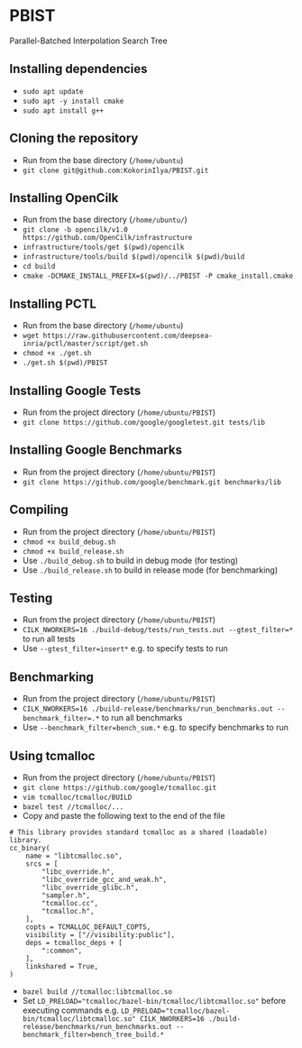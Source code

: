# PBIST
Parallel-Batched Interpolation Search Tree

## Installing dependencies
* `sudo apt update`
* `sudo apt -y install cmake`
* `sudo apt install g++`

## Cloning the repository
* Run from the base directory (`/home/ubuntu`)
* `git clone git@github.com:KokorinIlya/PBIST.git`

## Installing OpenCilk

* Run from the base directory (`/home/ubuntu/`)
* `git clone -b opencilk/v1.0 https://github.com/OpenCilk/infrastructure`
* `infrastructure/tools/get $(pwd)/opencilk`
* `infrastructure/tools/build $(pwd)/opencilk $(pwd)/build`
* `cd build`
* `cmake -DCMAKE_INSTALL_PREFIX=$(pwd)/../PBIST -P cmake_install.cmake`

## Installing PCTL
* Run from the base directory (`/home/ubuntu`)
* `wget https://raw.githubusercontent.com/deepsea-inria/pctl/master/script/get.sh`
* `chmod +x ./get.sh`
* `./get.sh $(pwd)/PBIST`

## Installing Google Tests
* Run from the project directory (`/home/ubuntu/PBIST`)
* `git clone https://github.com/google/googletest.git tests/lib`

## Installing Google Benchmarks
* Run from the project directory (`/home/ubuntu/PBIST`)
* `git clone https://github.com/google/benchmark.git benchmarks/lib`

## Compiling

* Run from the project directory (`/home/ubuntu/PBIST`)
* `chmod +x build_debug.sh` 
* `chmod +x build_release.sh` 
* Use `./build_debug.sh` to build in debug mode (for testing)
* Use `./build_release.sh` to build in release mode (for benchmarking)

## Testing

* Run from the project directory (`/home/ubuntu/PBIST`)
* `CILK_NWORKERS=16 ./build-debug/tests/run_tests.out --gtest_filter=*` to run all tests
* Use `--gtest_filter=insert*` e.g. to specify tests to run

## Benchmarking

* Run from the project directory (`/home/ubuntu/PBIST`)
* `CILK_NWORKERS=16 ./build-release/benchmarks/run_benchmarks.out --benchmark_filter=.*` to run all benchmarks
* Use `--benchmark_filter=bench_sum.*` e.g. to specify benchmarks to run

## Using tcmalloc
* Run from the project directory (`/home/ubuntu/PBIST`)
* `git clone https://github.com/google/tcmalloc.git`
* `vim tcmalloc/tcmalloc/BUILD`
* `bazel test //tcmalloc/...`
* Copy and paste the following text to the end of the file
```
# This library provides standard tcmalloc as a shared (loadable) library.
cc_binary(
    name = "libtcmalloc.so",
    srcs = [
        "libc_override.h",
        "libc_override_gcc_and_weak.h",
        "libc_override_glibc.h",
        "sampler.h",
        "tcmalloc.cc",
        "tcmalloc.h",
    ],
    copts = TCMALLOC_DEFAULT_COPTS,
    visibility = ["//visibility:public"],
    deps = tcmalloc_deps + [
        ":common",
    ],
    linkshared = True,
)
```
* `bazel build //tcmalloc:libtcmalloc.so`
* Set `LD_PRELOAD="tcmalloc/bazel-bin/tcmalloc/libtcmalloc.so"` before executing commands e.g. `LD_PRELOAD="tcmalloc/bazel-bin/tcmalloc/libtcmalloc.so" CILK_NWORKERS=16 ./build-release/benchmarks/run_benchmarks.out --benchmark_filter=bench_tree_build.*`

